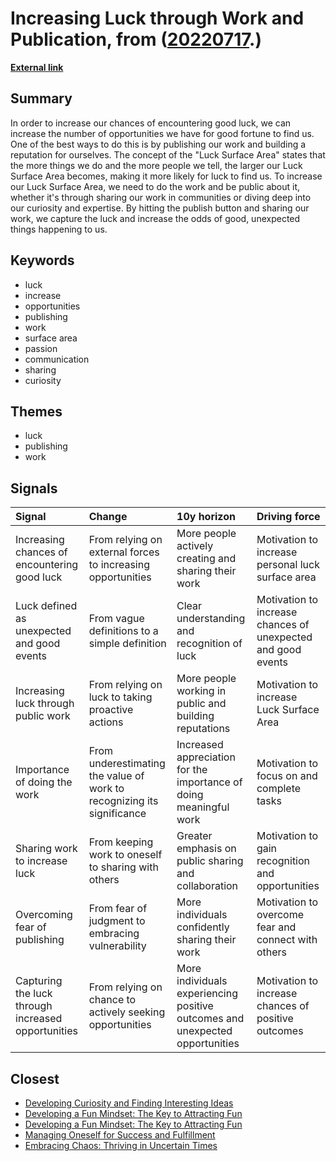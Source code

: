 # __Increasing Luck through Work and Publication__, from ([20220717](https://kghosh.substack.com/p/20220717).)

__[External link](https://github.com/readme/guides/publishing-your-work)__



## Summary

In order to increase our chances of encountering good luck, we can increase the number of opportunities we have for good fortune to find us. One of the best ways to do this is by publishing our work and building a reputation for ourselves. The concept of the "Luck Surface Area" states that the more things we do and the more people we tell, the larger our Luck Surface Area becomes, making it more likely for luck to find us. To increase our Luck Surface Area, we need to do the work and be public about it, whether it's through sharing our work in communities or diving deep into our curiosity and expertise. By hitting the publish button and sharing our work, we capture the luck and increase the odds of good, unexpected things happening to us.

## Keywords

* luck
* increase
* opportunities
* publishing
* work
* surface area
* passion
* communication
* sharing
* curiosity

## Themes

* luck
* publishing
* work

## Signals

| Signal                                             | Change                                                                 | 10y horizon                                                                  | Driving force                                                |
|:---------------------------------------------------|:-----------------------------------------------------------------------|:-----------------------------------------------------------------------------|:-------------------------------------------------------------|
| Increasing chances of encountering good luck       | From relying on external forces to increasing opportunities            | More people actively creating and sharing their work                         | Motivation to increase personal luck surface area            |
| Luck defined as unexpected and good events         | From vague definitions to a simple definition                          | Clear understanding and recognition of luck                                  | Motivation to increase chances of unexpected and good events |
| Increasing luck through public work                | From relying on luck to taking proactive actions                       | More people working in public and building reputations                       | Motivation to increase Luck Surface Area                     |
| Importance of doing the work                       | From underestimating the value of work to recognizing its significance | Increased appreciation for the importance of doing meaningful work           | Motivation to focus on and complete tasks                    |
| Sharing work to increase luck                      | From keeping work to oneself to sharing with others                    | Greater emphasis on public sharing and collaboration                         | Motivation to gain recognition and opportunities             |
| Overcoming fear of publishing                      | From fear of judgment to embracing vulnerability                       | More individuals confidently sharing their work                              | Motivation to overcome fear and connect with others          |
| Capturing the luck through increased opportunities | From relying on chance to actively seeking opportunities               | More individuals experiencing positive outcomes and unexpected opportunities | Motivation to increase chances of positive outcomes          |

## Closest

* [Developing Curiosity and Finding Interesting Ideas](4b827b6a0c41e87019713723ad04efce)
* [Developing a Fun Mindset: The Key to Attracting Fun](91a89306cd8e0d3a05a468796e941420)
* [Developing a Fun Mindset: The Key to Attracting Fun](bc734fd4bd996e68c387249bbc4d33e2)
* [Managing Oneself for Success and Fulfillment](b76d6d3f8d4be2311caae40cce7b39a3)
* [Embracing Chaos: Thriving in Uncertain Times](7456d661e6f006d09a3f10e8790588d0)